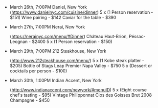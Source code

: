 * March 26th, 7:00PM Daniel, New York
    (https://www.danielnyc.com/cuisine/dinner)
    5 x (1 Person reservation - $151)
    Wine pairing - $142
    Caviar for the table - $390
* March 27th, 7:00PM Nerai, New York

    (https://nerainyc.com/menu/#Dinner)
    Château Haut-Brion, Péssac-Leognan - $2400
    5 x (1 Person reservation - $150)
* March 29th, 7:00PM 212 Steakhouse, New York

    (http://www.212steakhouse.com/menu/)
    5 x (1 Kobe steak platter - $205)
    Bottle of Stags Leap Premier Napa Valley - $750
    5 x (Dessert or cocktails per person - $100)
    
* March 30th, 1:00PM Indian Accent, New York

    (http://www.indianaccent.com/newyork/#menuID)
    5 x (Eight course chef's tasting - $95)
    Vintage Philipponnat Clos des Goisses Brut 2008 Champagne - $450